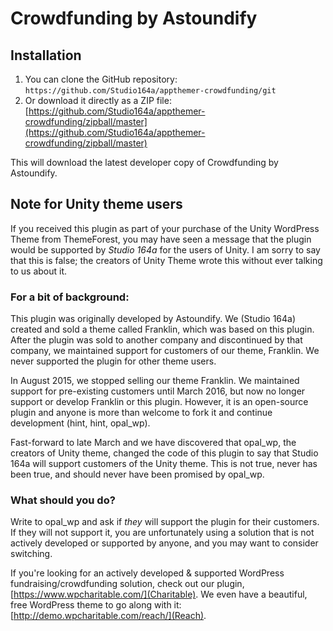 # Crowdfunding by Astoundify #

## Installation ##

1. You can clone the GitHub repository: `https://github.com/Studio164a/appthemer-crowdfunding/git`
2. Or download it directly as a ZIP file: [https://github.com/Studio164a/appthemer-crowdfunding/zipball/master](https://github.com/Studio164a/appthemer-crowdfunding/zipball/master)

This will download the latest developer copy of Crowdfunding by Astoundify.

## Note for Unity theme users ##

If you received this plugin as part of your purchase of the Unity WordPress Theme from ThemeForest, you may have seen a message that the plugin would be supported by *Studio 164a* for the users of Unity. I am sorry to say that this is false; the creators of Unity Theme wrote this without ever talking to us about it. 

### For a bit of background: ###

This plugin was originally developed by Astoundify. We (Studio 164a) created and sold a theme called Franklin, which was based on this plugin. After the plugin was sold to another company and discontinued by that company, we maintained support for customers of our theme, Franklin. We never supported the plugin for other theme users. 

In August 2015, we stopped selling our theme Franklin. We maintained support for pre-existing customers until March 2016, but now no longer support or develop Franklin or this plugin. However, it is an open-source plugin and anyone is more than welcome to fork it and continue development (hint, hint, opal_wp). 

Fast-forward to late March and we have discovered that opal_wp, the creators of Unity theme, changed the code of this plugin to say that Studio 164a will support customers of the Unity theme. This is not true, never has been true, and should never have been promised by opal_wp.

### What should you do? ###

Write to opal_wp and ask if _they_ will support the plugin for their customers. If they will not support it, you are unfortunately using a solution that is not actively developed or supported by anyone, and you may want to consider switching. 

If you're looking for an actively developed & supported WordPress fundraising/crowdfunding solution, check out our plugin,  [https://www.wpcharitable.com/](Charitable). We even have a beautiful, free WordPress theme to go along with it: [http://demo.wpcharitable.com/reach/](Reach).
